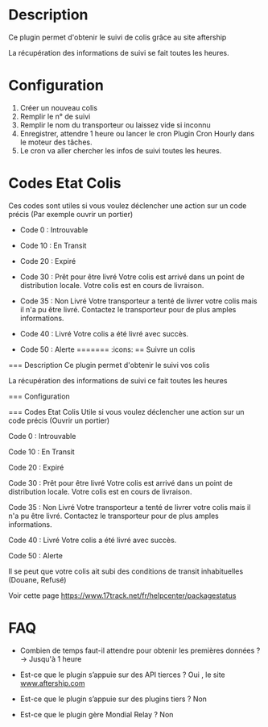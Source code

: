 Description 
===

Ce plugin permet d'obtenir le suivi de colis grâce au site aftership

La récupération des informations de suivi se fait toutes les heures.
 
Configuration
===

1. Créer un nouveau colis
2. Remplir le n° de suivi
3. Remplir le nom du transporteur ou laissez vide si inconnu
4. Enregistrer, attendre 1 heure ou lancer le cron Plugin Cron Hourly dans le moteur des tâches.
5. Le cron va aller chercher les infos de suivi toutes les heures.


Codes Etat Colis
===

Ces codes sont utiles si vous voulez déclencher une action sur un code précis (Par exemple ouvrir un portier)

-   Code 0 : Introuvable 

-   Code 10 : En Transit

-   Code 20 : Expiré

-   Code 30 : Prêt pour être livré 
Votre colis est arrivé dans un point de distribution locale.
Votre colis est en cours de livraison.

-   Code 35 : Non Livré
Votre transporteur a tenté de livrer votre colis mais il n'a pu être livré. Contactez le transporteur pour de plus amples informations.

-   Code 40 : Livré
Votre colis a été livré avec succès.

-   Code 50 : Alerte
=======
:icons:
== Suivre un colis

=== Description
Ce plugin permet d'obtenir le suivi vos colis

La récupération des informations de suivi ce fait toutes les heures

=== Configuration



=== Codes Etat Colis
Utile si vous voulez déclencher une action sur un code précis (Ouvrir un portier)

Code 0 : Introuvable 

Code 10 : En Transit

Code 20 : Expiré

Code 30 : Prêt pour être livré 
Votre colis est arrivé dans un point de distribution locale.
Votre colis est en cours de livraison.

Code 35 : Non Livré
Votre transporteur a tenté de livrer votre colis mais il n'a pu être livré. Contactez le transporteur pour de plus amples informations.

Code 40 : Livré
Votre colis a été livré avec succès.

Code 50 : Alerte

Il se peut que votre colis ait subi des conditions de transit inhabituelles (Douane, Refusé)

Voir cette page
https://www.17track.net/fr/helpcenter/packagestatus


FAQ
===

-   Combien de temps faut-il attendre pour obtenir les premières données ?
-> Jusqu'à 1 heure

-   Est-ce que le plugin s’appuie sur des API tierces ?
Oui , le site www.aftership.com

-   Est-ce que le plugin s’appuie sur des plugins tiers ?
Non

-   Est-ce que le plugin gère Mondial Relay ?
Non

